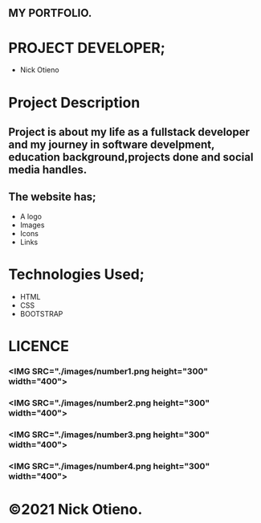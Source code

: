 
## MY PORTFOLIO.
# PROJECT DEVELOPER;
* Nick Otieno

# Project Description
## Project is about my life as a fullstack developer and my journey  in software develpment, education background,projects done and social media handles.

## The website has;
* A logo
* Images
* Icons
* Links
# Technologies Used;
* HTML
* CSS
* BOOTSTRAP

# LICENCE
###  <IMG SRC="./images/number1.png  height="300" width="400">
###  <IMG SRC="./images/number2.png  height="300" width="400">
###  <IMG SRC="./images/number3.png  height="300" width="400">
###  <IMG SRC="./images/number4.png  height="300" width="400">


# &copy;2021 Nick Otieno.

